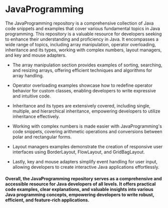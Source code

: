 # JavaProgramming
The JavaProgramming repository is a comprehensive collection of Java code snippets and examples that cover various fundamental topics in Java programming. This repository is a valuable resource for developers seeking to enhance their understanding and proficiency in Java. It encompasses a wide range of topics, including array manipulation, operator overloading, inheritance and its types, working with complex numbers, layout managers, and key and mouse adapters.

* The array manipulation section provides examples of sorting, searching, and resizing arrays, offering efficient techniques and algorithms for array handling.

* Operator overloading examples showcase how to redefine operator behavior for custom classes, enabling developers to write expressive and intuitive code.

* Inheritance and its types are extensively covered, including single, multiple, and hierarchical inheritance, empowering developers to utilize inheritance effectively.

* Working with complex numbers is made easier with JavaProgramming's code snippets, covering arithmetic operations and conversions between polar and rectangular forms.

* Layout managers examples demonstrate the creation of responsive user interfaces using BorderLayout, FlowLayout, and GridBagLayout.

* Lastly, key and mouse adapters simplify event handling for user input, allowing developers to create interactive Java applications effortlessly.

#### Overall, the JavaProgramming repository serves as a comprehensive and accessible resource for Java developers of all levels. It offers practical code examples, clear explanations, and valuable insights into various Java programming concepts, empowering developers to write robust, efficient, and feature-rich applications.

